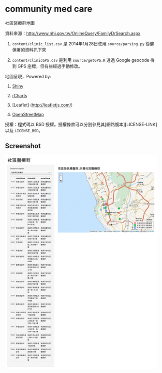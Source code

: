 community med care
================

社區醫療群地圖

資料來源：http://www.nhi.gov.tw/OnlineQuery/FamilyDrSearch.aspx

1. `content/clinic_list.csv` 是 2014年1月28日使用 `source/parsing.py` 從健保署的資料抓下來

2. `content/clinicGPS.csv` 是利用 `source/getGPS.R` 透過 Google geocode 得到 GPS 座標，但有些經過手動修改。

地圖呈現，Powered by:

1. [Shiny](http://www.rstudio.com/shiny/)

2. [rCharts](https://github.com/ramnathv/rCharts/)

3. [Leaflet] (http://leafletjs.com/)

4. [OpenStreetMap](http://www.openstreetmap.org)

授權：程式碼以 BSD 授權。授權條款可以分別參見其[網路複本][LICENSE-LINK]以及 `LICENSE_BSD`。


Screenshot
----------------------
![Screenshot](screenshot.png)

